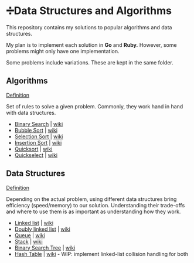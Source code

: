 # ➗Data Structures and Algorithms

This repository contains my solutions to popular algorithms and data structures.

My plan is to implement each solution in **Go** and **Ruby.** However, some problems might only have one implementation.

Some problems include variations. These are kept in the same folder.

## Algorithms

[Definition](https://en.wikipedia.org/wiki/Algorithm)

Set of rules to solve a given problem. Commonly, they work hand in hand with data structures.

- [Binary Search](https://github.com/asungur/data_structures_and_algos/tree/master/algorithms/binary_search) | [wiki](https://en.wikipedia.org/wiki/Binary_search_algorithm)
- [Bubble Sort](https://github.com/asungur/data_structures_and_algos/tree/master/algorithms/bubble_sort) | [wiki](https://en.wikipedia.org/wiki/Bubble_sort)
- [Selection Sort](https://github.com/asungur/data_structures_and_algos/tree/master/algorithms/selection_sort) | [wiki](https://en.wikipedia.org/wiki/Selection_sort)
- [Insertion Sort](https://github.com/asungur/data_structures_and_algos/tree/master/algorithms/insertion_sort) | [wiki](https://en.wikipedia.org/wiki/Insertion_sort)
- [Quicksort](https://github.com/asungur/data_structures_and_algos/tree/master/algorithms/quicksort) | [wiki](https://en.wikipedia.org/wiki/Quicksort)
- [Quickselect](https://github.com/asungur/data_structures_and_algos/tree/master/algorithms/quickselect) | [wiki](https://en.wikipedia.org/wiki/Quickselect)

## Data Structures

[Definition](https://en.wikipedia.org/wiki/Data_structure)

Depending on the actual problem, using different data structures bring efficiency (speed/memory) to our solution. Understanding their trade-offs and where to use them is as important as understanding how they work.

- [Linked list](https://github.com/asungur/data_structures_and_algos/tree/master/data_structures/linked_list) | [wiki](https://en.wikipedia.org/wiki/Linked_list)
- [Doubly linked list](https://github.com/asungur/data_structures_and_algos/tree/master/data_structures/doubly_linked_list) | [wiki](https://en.wikipedia.org/wiki/Doubly_linked_list)
- [Queue](https://github.com/asungur/data_structures_and_algos/tree/master/data_structures/queue) | [wiki](https://en.wikipedia.org/wiki/Queue_(abstract_data_type))
- [Stack](https://github.com/asungur/data_structures_and_algos/tree/master/data_structures/stack) | [wiki](https://en.wikipedia.org/wiki/Stack_(abstract_data_type))
- [Binary Search Tree](https://github.com/asungur/data_structures_and_algos/tree/master/data_structures/binary_search_tree) | [wiki](https://en.wikipedia.org/wiki/Binary_search_tree)
- [Hash Table](https://github.com/asungur/data_structures_and_algos/tree/master/data_structures/hash_table) | [wiki](https://en.wikipedia.org/wiki/Hash_table) - WIP: implement linked-list collision handling for both
